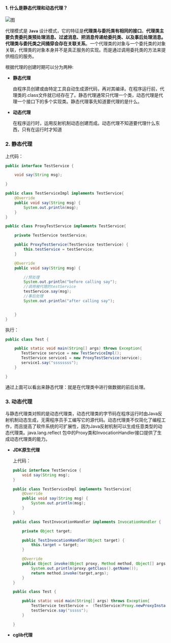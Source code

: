 #### 1. 什么是静态代理和动态代理？

![图](https://java-design-patterns.com/assets/proxy-concept.png)

代理模式是 **`Java`** 设计模式，它的特征是**代理类与委托类有相同的接口**。**代理类主要负责委托类预处理消息、过滤消息、把消息传递给委托类、以及事后处理消息。代理类与委托类之间捅穿会存在关联关系**。一个代理类的对象与一个委托类的对象关联，代理类的对象本身并不是真正服务的实现。而是通过调用委托类的方法来提供相应的服务。

根据代理的创建时期可以分为两种:

- **静态代理**

  由程序员创建或由特定工具自动生成源代码，再对其编译。在程序运行前，代理类的.class文件就已经存在了。静态代理通常只代理一个类，动态代理是代理一个接口下的多个实现类。静态代理事先知道要代理的是什么。

- **动态代理**

  在程序运行时，运用反射机制动态创建而成。动态代理不知道要代理什么东西，只有在运行时才知道

### 2. 静态代理

上代码：

```java
public interface TestService {

    void say(String msg);

}
```

```java
public class TestServiceImpl implements TestService{
    @Override
    public void say(String msg) {
        System.out.println(msg);
    }
}
```

```java
public class ProxyTestService implements TestService{

    private TestService testService;

    public ProxyTestService(TestService testService) {
        this.testService = testService;
    }

    @Override
    public void say(String msg) {

        //预处理
        System.out.println("before calling say");
        //调用被代理的testService
        testService.say(msg);
        //事后处理
        System.out.println("after calling say");


    }
}
```

执行：

```java
public class Test {

    public static void main(String[] args) throws Exception{
       TestService service = new TestServiceImpl();
       TestService service1 = new ProxyTestService(service);
       service1.say("ssssssss");
    }

}
```

通过上面可以看出来静态代理：就是在代理类中进行做数据的前后处理。

### 3. 动态代理

与静态代理类对照的是动态代理类，动态代理类的字节码在程序运行时由Java反射机制动态生成，无需程序员手工编写它的源代码。动态代理类不仅简化了编程工作，而且提高了软件系统的可扩展性，因为Java反射机制可以生成任意类型的动态代理类。java.lang.reflect 包中的Proxy类和InvocationHandler接口提供了生成动态代理类的能力。

- **JDK原生代理**

  上代码：

  ```java
  public interface TestService {
      void say(String msg);
  }
  
  public class TestServiceImpl implements TestService{
      @Override
      public void say(String msg) {
          System.out.println(msg);
      }
  }
  ```

  ```java
  public class TestInvocationHandler implements InvocationHandler {
  
      private Object target;
  
      public TestInvocationHandler(Object target) {
          this.target = target;
      }
  
      @Override
      public Object invoke(Object proxy, Method method, Object[] args) throws Throwable {
          System.out.println(proxy.getClass().getName());
          return method.invoke(target,args);
      }
  }
  ```

  ```java
  public class Test {
  
      public static void main(String[] args) throws Exception{
          TestService testService =  (TestService)Proxy.newProxyInstance(Test.class.getClassLoader(), new Class<?>[]{TestService.class}, new TestInvocationHandler(new TestServiceImpl()));
          testService.say("sssss");
      }
  
  }
  ```

  

- **cglib代理**

